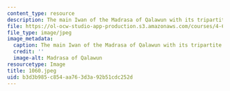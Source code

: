 ```yaml
---
content_type: resource
description: The main Iwan of the Madrasa of Qalawun with its tripartite opening.
file: https://ol-ocw-studio-app-production.s3.amazonaws.com/courses/4-615-the-architecture-of-cairo-spring-2002/b3d3b985c854aa763d3a92b51cdc252d_1060.jpeg
file_type: image/jpeg
image_metadata:
  caption: The main Iwan of the Madrasa of Qalawun with its tripartite opening.
  credit: ''
  image-alt: Madrasa of Qalawun
resourcetype: Image
title: 1060.jpeg
uid: b3d3b985-c854-aa76-3d3a-92b51cdc252d
---
```

